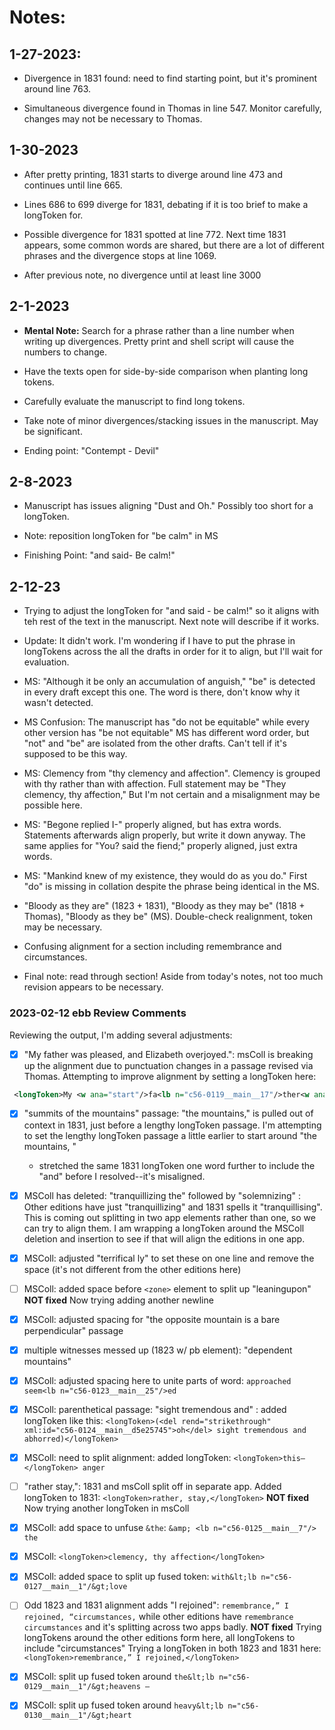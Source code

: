 # Notes:

## 1-27-2023:

* Divergence in 1831 found: need to find starting point, but it's prominent around line 763.

* Simultaneous divergence found in Thomas in line 547. Monitor carefully, changes may not be necessary to Thomas.

## 1-30-2023

* After pretty printing, 1831 starts to diverge around line 473 and continues until line 665. 

* Lines 686 to 699 diverge for 1831, debating if it is too brief to make a longToken for.

* Possible divergence for 1831 spotted at line 772. Next time 1831 appears, some common words are shared, but there are a lot of different phrases and the divergence stops at line 1069.

* After previous note, no divergence until at least line 3000

## 2-1-2023

* **Mental Note:** Search for a phrase rather than a line number when writing up divergences. Pretty print and shell script will cause the numbers to change.

* Have the texts open for side-by-side comparison when planting long tokens.

* Carefully evaluate the manuscript to find long tokens.

* Take note of minor divergences/stacking issues in the manuscript. May be significant.

* Ending point: "Contempt - Devil"

## 2-8-2023

* Manuscript has issues aligning "Dust and Oh." Possibly too short for a longToken.

* Note: reposition longToken for "be calm" in MS

* Finishing Point: "and said- Be calm!"

## 2-12-23

* Trying to adjust the longToken for "and said - be calm!" so it aligns with teh rest of the text in the manuscript. Next note will describe if it works.

* Update: It didn't work. I'm wondering if I have to put the phrase in longTokens across the all the drafts in order for it to align, but I'll wait for evaluation.

* MS: "Although it be only an accumulation of anguish," "be" is detected in every draft except this one. The word is there, don't know why it wasn't detected.

* MS Confusion: The manuscript has "do not be equitable" while every other version has "be not equitable" MS has different word order, but "not" and "be" are isolated from the other drafts. Can't tell if it's supposed to be this way.

* MS: Clemency from "thy clemency and affection". Clemency is grouped with thy rather than with affection. Full statement may be "They clemency, thy affection," But I'm not certain and a misalignment may be possible here.

* MS: "Begone replied I-" properly aligned, but has extra words. Statements afterwards align properly, but write it down anyway. The same applies for "You? said the fiend;" properly aligned, just extra words.

* MS: "Mankind knew of my existence, they would do as you do." First "do" is missing in collation despite the phrase being identical in the MS.

* "Bloody as they are" (1823 + 1831), "Bloody as they may be" (1818 + Thomas), "Bloody as they be" (MS). Double-check realignment, token may be necessary. 

* Confusing alignment for a section including remembrance and circumstances. 

* Final note: read through section! Aside from today's notes, not too much revision appears to be necessary.

### 2023-02-12 ebb Review Comments
Reviewing the output, I'm adding several adjustments:

- [x] "My father was pleased, and Elizabeth overjoyed.": msColl is breaking up the alignment due to punctuation changes in a passage revised via Thomas.
Attempting to improve alignment by setting a longToken here:

```xml
 <longToken>My <w ana="start"/>fa<lb n="c56-0119__main__17"/>ther<w ana="end"/> was pleased and Elizabeth overjoyed;</longToken>
``` 

- [x] "summits of the mountains" passage: "the mountains," is pulled out of context in 1831, just before a lengthy longToken passage.
I'm attempting to set the lengthy longToken passage a little earlier to start around "the mountains, "

     * stretched the same 1831 longToken one word further to include the "and" before I resolved--it's misaligned. 
- [x] MSColl has deleted: "tranquillizing the" followed by "solemnizing" : Other editions have just "tranquillizing" and 1831 spells it "tranquillising".
This is coming out splitting in two app elements rather than one, so we can try to align them. 
I am wrapping a longToken around the MSColl deletion and insertion to see if that will align the editions in one app.

- [x] MSColl: adjusted "terrifical <lb/> ly" to set these on one line and remove the space (it's not different from the other editions here)

- [ ] MSColl: added space before `<zone>` element to split up "leaningupon" **NOT fixed** Now trying adding another newline
- [x] MSColl: adjusted spacing for "the opposite mountain is a bare perpendicular" passage
- [x] multiple witnesses messed up (1823 w/ pb element): "dependent mountains"
- [x] MSColl: adjusted spacing here to unite parts of word: `approached seem<lb n="c56-0123__main__25"/>ed`
- [x] MSColl: parenthetical passage: "sight tremendous and" : added longToken like this:
`<longToken>(<del rend="strikethrough" xml:id="c56-0124__main__d5e25745">oh</del> sight tremendous and abhorred)</longToken>`
- [x] MSColl: need to split alignment: added longToken: `<longToken>this–</longToken> anger`
- [ ] "rather stay,": 1831 and msColl split off in separate app. Added longToken to 1831: `<longToken>rather, stay,</longToken>` **NOT fixed** Now trying another longToken in msColl
- [x] MSColl: add space to unfuse `&the`: `&amp; <lb n="c56-0125__main__7"/> the`
- [x] MSColl: `<longToken>clemency, thy affection</longToken>`
- [x] MSColl: added space to split up fused token: `with&lt;lb n="c56-0127__main__1"/&gt;love`
- [ ] Odd 1823 and 1831 alignment adds "I rejoined": `remembrance,” I rejoined, “circumstances,` 
while other editions have `remembrance circumstances`  and it's splitting across two apps badly. **NOT fixed** Trying longTokens around the other editions form here, all longTokens to include "circumstances"
Trying a longToken in both 1823 and 1831 here: `<longToken>remembrance,” I rejoined,</longToken>`
- [x] MSColl: split up fused token around `the&lt;lb n="c56-0129__main__1"/&gt;heavens –`
- [x] MSColl: split up fused token around `heavy&lt;lb n="c56-0130__main__1"/&gt;heart`
